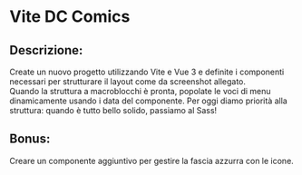 # Vite DC Comics

## Descrizione:

Create un nuovo progetto utilizzando Vite e Vue 3 e definite i componenti necessari per strutturare il layout come da screenshot allegato.  
Quando la struttura a macroblocchi è pronta, popolate le voci di menu dinamicamente usando i data del componente.
Per oggi diamo priorità alla struttura: quando è tutto bello solido, passiamo al Sass!

## Bonus:

Creare un componente aggiuntivo per gestire la fascia azzurra con le icone.
